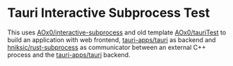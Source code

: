 # Tauri Interactive Subprocess Test

This uses [AOx0/interactive-subprocess][1] and old template [AOx0/tauriTest][2] to build an application with web frontend, [tauri-apps/tauri][3] as backend and [hniksic/rust-subprocess][4] as communicator between an external C++ process and the [tauri-apps/tauri][5] backend.

[1]:	https://github.com/AOx0/interactive-subprocess "AOx0/interactive-subprocess"
[2]:	https://github.com/AOx0/tauriTest "AOx0/tauriTest"
[3]:	https://github.com/tauri-apps/tauri "tauri-apps/tauri"
[4]:	https://github.com/hniksic/rust-subprocess "hniksic/rust-subprocess"
[5]:	https://github.com/tauri-apps/tauri "tauri-apps/tauri"
